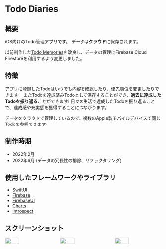 # Todo Diaries
## 概要
iOS向けのTodo管理アプリです。
データは**クラウド**に保存されます。

以前制作した[Todo Memories](https://github.com/Yu357/TodoMemories)を改良し、データの管理にFirebase Cloud Firestoreを利用するよう変更しました。

## 特徴
アプリに登録したTodoはいつでも内容を確認したり、優先順位を変更したりできます。
またTodoを達成済みTodoとして保存することができ、**過去に達成したTodoを振り返る**ことができます!
日々の生活で達成したTodoを振り返ることで、達成感や充実感を獲得することにつながります。

データをクラウドで管理しているので、複数のApple製モバイルデバイスで同じTodoを参照できます。

## 制作時期
- 2022年2月
- 2022年6月 (データの冗長性の排除、リファクタリング)

## 使用したフレームワークやライブラリ
- SwiftUI
- [Firebase](https://github.com/firebase/firebase-ios-sdk)
- [FirebaseUI](https://github.com/firebase/FirebaseUI-iOS)
- [Charts](https://github.com/danielgindi/Charts)
- [Introspect](https://github.com/siteline/SwiftUI-Introspect)

## スクリーンショット
<div style="display: flex; justify-content: space-between;">
  <img style="display: block; width: 30%;" src="https://i.imgur.com/9pnp9pB.png"/>
  <img style="display: block; width: 30%;" src="https://i.imgur.com/1Y5il0D.png"/>
  <img style="display: block; width: 30%;" src="https://i.imgur.com/wSTTtei.png"/>
</div>
